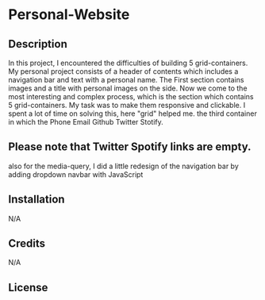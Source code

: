 # Personal-Website

## Description 
In this project, I encountered the difficulties of building 5 grid-containers.
My personal project consists of a header of contents which includes a navigation bar and text with a personal name.
The First section contains images and a title with personal images on the side.
Now we come to the most interesting and complex process, which is the section  which contains 5 grid-containers. My task was to make them responsive and clickable. I spent a lot of time on solving this, here "grid" helped me.
the third container in which the Phone Email Github Twitter Stotify. 
## Please note that Twitter Spotify links are empty.
also for the media-query, I did a little redesign of the navigation bar by adding  dropdown navbar with JavaScript
## Installation
N/A


## Credits
N/A
## License